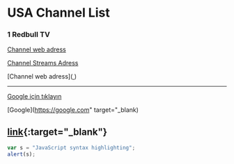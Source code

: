 # USA Channel List

### 1 Redbull TV
[Channel web adress](https://www.redbull.com/int-en/channels/best-of-red-bull-stream)
  
[Channel Streams Adress](https://rbmn-live.akamaized.net/hls/live/590964/BoRB-AT/master.m3u8)


[Channel web adress](<a href="http://example.com/" target="_blank"> </a>)

----

<a href='https://google.com' target='_blank' rel='noopener'>Google için tıklayın</a>

[Google](https://google.com" target="_blank)

[link](URL){:target="_blank"}
----

```javascript
var s = "JavaScript syntax highlighting";
alert(s);
```
